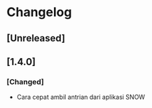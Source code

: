 # Changelog

## [Unreleased]


## [1.4.0]
### [Changed]
- Cara cepat ambil antrian dari aplikasi SNOW
